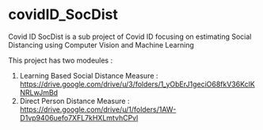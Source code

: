 # covidID_SocDist
Covid ID SocDist is a sub project of Covid ID focusing on estimating Social Distancing using Computer Vision and Machine Learning


This project has two modeules :
1. Learning Based Social Distance Measure : https://drive.google.com/drive/u/3/folders/1_yObErJ1geciO68fkV36KclKNRLwJmBd
2. Direct Person Distance Measure : https://drive.google.com/drive/u/1/folders/1AW-D1vp9406uefo7XFL7kHXLmtvhCPvl
